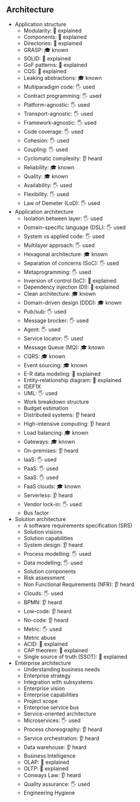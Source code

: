 ## Architecture

- Application structure
  - Modularity: 🙋 explained
  - Components: 🙋 explained
  - Directories: 🙋 explained
  - GRASP: 🎓 known
  - SOLID: 🙋 explained
  - GoF patterns: 🙋 explained
  - CQS: 🙋 explained
  - Leaking abstractions: 🎓 known
  - Multiparadigm code: 🖐️ used
  - Contract programming: 🖐️ used
  - Platform-agnostic: 🖐️ used
  - Transport-agnostic: 🖐️ used
  - Framework-agnostic: 🖐️ used
  - Code coverage: 🖐️ used
  - Cohesion: 🖐️ used
  - Coupling: 🖐️ used
  - Cyclomatic complexity: 👂 heard
  - Reliability: 🎓 known
  - Quality: 🎓 known
  - Availability: 🖐️ used
  - Flexibility: 🖐️ used
  - Law of Demeter (LoD): 🖐️ used
- Application architecture
  - Isolation between layer: 🖐️ used
  - Domain-specific language (DSL): 🖐️ used
  - System vs applied code: 🖐️ used
  - Multilayer approach: 🖐️ used
  - Hexagonal architecture: 🎓 known
  - Separation of concerns (SoC): 🖐️ used
  - Metaprogramming: 🖐️ used
  - Inversion of control (IoC): 🙋 explained
  - Dependency injection (DI): 🙋 explained
  - Clean architecture: 🎓 known
  - Domain-driven design (DDD): 🎓 known
  - Pub/sub: 🖐️ used
  - Message brocker: 🖐️ used
  - Agent: 🖐️ used
  - Service locator: 🖐️ used
  - Message Queue (MQ): 🎓 known
  - CQRS: 🎓 known
  - Event sourcing: 🎓 known
  - E-R data modeling: 🙋 explained
  - Entity-relationship diagram: 🙋 explained
  - IDEF1X
  - UML: 🖐️ used
  - Work breakdown structure
  - Budget estimation
  - Distributed systems: 👂 heard
  - High-intensive computing: 👂 heard
  - Load balancing: 🎓 known
  - Gateways: 🎓 known
  - On-premises: 👂 heard
  - IaaS: 🖐️ used
  - PaaS: 🖐️ used
  - SaaS: 🖐️ used
  - FaaS clouds: 🎓 known
  - Serverless: 👂 heard
  - Vendor lock-in: 🖐️ used
  - Bus factor
- Solution architecture
  - A software requirements specification (SRS)
  - Solution visions
  - Solution capabilities
  - System design: 👂 heard
  - Process modelling: 🖐️ used
  - Data modelling: 🖐️ used
  - Solution components
  - Risk assessment
  - Non Functional Requirements (NFR): 👂 heard
  - Clouds: 🖐️ used
  - BPMN: 👂 heard
  - Low-code: 👂 heard
  - No-code: 👂 heard
  - Metric: 🖐️ used
  - Metric abuse
  - ACID: 🙋 explained
  - CAP theorem: 🙋 explained
  - Single source of truth (SSOT): 🙋 explained
- Enterprise architecture
  - Understanding business needs
  - Enterprise strategy
  - Integration with subsystems
  - Enterprise vision
  - Enterprise capabilities
  - Project scope
  - Enterprise service bus
  - Service-oriented architecture
  - Microservices: 🖐️ used
  - Process choreography: 👂 heard
  - Service orchestration: 👂 heard
  - Data warehouse: 👂 heard
  - Business Intelligence
  - OLAP: 🙋 explained
  - OLTP: 🙋 explained
  - Conways Law: 👂 heard
  - Quality assurance: 🖐️ used
  - Engineering Hygiene
